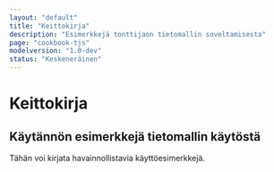 ```yaml
---
layout: "default"
title: "Keittokirja"
description: "Esimerkkejä tonttijaon tietomallin soveltamisesta"
page: "cookbook-tjs"
modelversion: "1.0-dev"
status: "Keskeneräinen"
---
```

# Keittokirja
## Käytännön esimerkkejä tietomallin käytöstä
Tähän voi kirjata havainnollistavia käyttöesimerkkejä.



